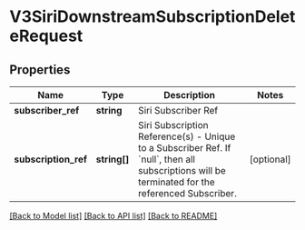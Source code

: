 # V3SiriDownstreamSubscriptionDeleteRequest

## Properties
Name | Type | Description | Notes
------------ | ------------- | ------------- | -------------
**subscriber_ref** | **string** | Siri Subscriber Ref | 
**subscription_ref** | **string[]** | Siri Subscription Reference(s) - Unique to a Subscriber Ref.  If &#x60;null&#x60;, then all subscriptions will be terminated for the referenced Subscriber. | [optional] 

[[Back to Model list]](../../README.md#documentation-for-models) [[Back to API list]](../../README.md#documentation-for-api-endpoints) [[Back to README]](../../README.md)

